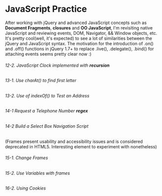 JavaScript Practice
========

After working with jQuery and advanced JavaScript concepts such as **Document Fragments**, **closures** and **OO JavaScript**, I'm revisiting native JavaScript and reviewing events, DOM, Navigator, && Window objects, etc. It's pretty cool(well, it's expected) to see a lot of similarities between the jQuery and JavaScript syntax. The motivation for  the introduction of .on() and .off() functions in jQuery 1.7+ to replace .live(), .delegate(), .bind() for attaching events seems pretty clear now :)


###### 12-2. JavaScript Clock implemented with **recursion**
###### 13-1. Use charAt() to find first letter
###### 13-2. Use of indexOf() to Test an Address
###### 14-1  Request a Telephone Number **regex**
###### 14-2  Build a Select Box Navigation Script
(Frames present usability and accessibility issues and is considered deprecated in HTML5. Interesting element to experiment with nonetheless)
###### 15-1. Change Frames
###### 15-2. Use Variables with frames
###### 16-2. Using Cookies

